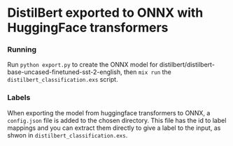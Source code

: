 # DistilBert exported to ONNX with HuggingFace transformers

### Running

Run `python export.py` to create the ONNX model for distilbert/distilbert-base-uncased-finetuned-sst-2-english, then `mix run` the `distilbert_classification.exs` script.

### Labels

When exporting the model from huggingface transformers to ONNX, a `config.json` file is added to the chosen directory. This file has the id to label mappings and you can extract them directly to give a label to the input, as shwon in `distilbert_classification.exs`. 
